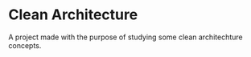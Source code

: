 # Clean Architecture
A project made with the purpose of studying some clean architechture concepts.
